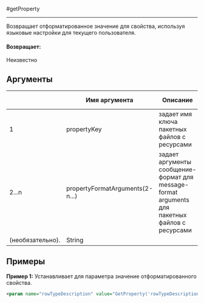 #getProperty

---

Возвращает отформатированное значение для свойства, используя языковые настройки для текущего пользователя.

#### Возвращает:

Неизвестно

## Аргументы

|  | Имя аргумента | Описание | Тип значения |
| --- | --- | --- | --- |
| 1 | propertyKey | задает имя ключа пакетных файлов с ресурсами | String |
| 2...n | propertyFormatArguments(2-n...) | задает аргументы сообщение-формат для message-format arguments для пакетных файлов с ресурсами
(необязательно). | String |

## Примеры

**Пример 1:** Устанавливает для параметра значение отформатированного свойства.
```xml
<param name="rowTypeDescription" value="GetProperty('rowTypeDescription.account.txt')" />
```

